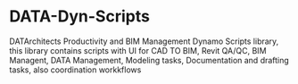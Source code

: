 # DATA-Dyn-Scripts
DATArchitects Productivity and BIM Management Dynamo Scripts library, this library contains scripts with UI for CAD TO BIM, Revit QA/QC, BIM Managent, DATA Management, Modeling tasks, Documentation and drafting tasks, also coordination workkflows
